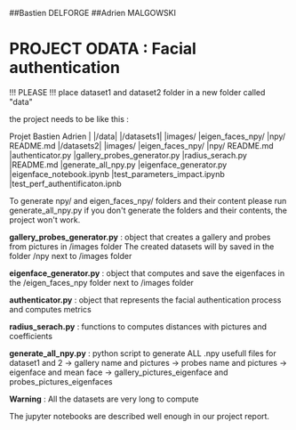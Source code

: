 ##Bastien DELFORGE
##Adrien MALGOWSKI 

# PROJECT ODATA : Facial authentication

!!! PLEASE !!!
place  dataset1 and dataset2 folder in a new folder called "data" 

the project needs to be like this :

Projet Bastien Adrien
|
|/data|
       |/datasets1|
                  |images/
                  |eigen_faces_npy/
                  |npy/
                  README.md
       |/datasets2|
                 |images/
                 |eigen_faces_npy/
                 |npy/
                 README.md
|authenticator.py
|gallery_probes_generator.py
|radius_serach.py
|README.md
|generate_all_npy.py
|eigenface_generator.py
|eigenface_notebook.ipynb
|test_parameters_impact.ipynb
|test_perf_authentificaton.ipnb


To generate npy/ and eigen_faces_npy/ folders and their content please run generate_all_npy.py
if you don't generate the folders and their contents, the project won't work.

**gallery_probes_generator.py** : object that creates a gallery and probes from pictures in /images folder
The created datasets will by saved in the folder /npy next to /images folder

**eigenface_generator.py** : object that computes and save the eigenfaces in the /eigen_faces_npy folder next to /images folder

**authenticator.py** : object that represents the facial authentication process and computes metrics

**radius_serach.py** : functions to computes distances with pictures and coefficients

**generate_all_npy.py** : python script to generate ALL .npy usefull files for dataset1 and 2
-> gallery name and pictures
-> probes name and pictures
-> eigenface and mean face
-> gallery_pictures_eigenface and probes_pictures_eigenfaces

**Warning** : All the datasets are very long to compute

The jupyter notebooks are described well enough in our project report.
